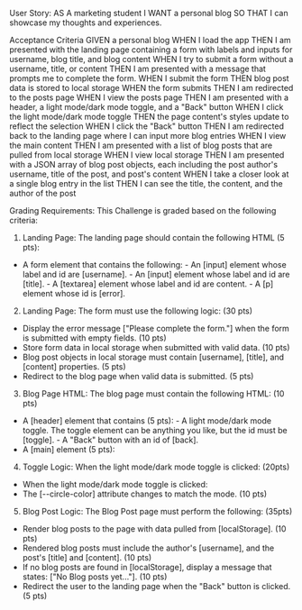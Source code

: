 User Story:
AS A marketing student
I WANT a personal blog
SO THAT I can showcase my thoughts and experiences.

Acceptance Criteria
GIVEN a personal blog
WHEN I load the app
THEN I am presented with the landing page containing a form with labels and inputs for username, blog title, and blog content
WHEN I try to submit a form without a username, title, or content
THEN I am presented with a message that prompts me to complete the form.
WHEN I submit the form
THEN blog post data is stored to local storage
WHEN the form submits
THEN I am redirected to the posts page
WHEN I view the posts page
THEN I am presented with a header, a light mode/dark mode toggle, and a "Back" button
WHEN I click the light mode/dark mode toggle
THEN the page content's styles update to reflect the selection
WHEN I click the "Back" button
THEN I am redirected back to the landing page where I can input more blog entries
WHEN I view the main content
THEN I am presented with a list of blog posts that are pulled from local storage
WHEN I view local storage
THEN I am presented with a JSON array of blog post objects, each including the post author's username, title of the post, and post's content
WHEN I take a closer look at a single blog entry in the list
THEN I can see the title, the content, and the author of the post


Grading Requirements:
This Challenge is graded based on the following criteria:

1. Landing Page: The landing page should contain the following HTML (5 pts):
- A form element that contains the following:
        - An [input] element whose label and id are [username].
        - An [input] element whose label and id are [title].
        - A [textarea] element whose label and id are content.
        - A [p] element whose id is [error].

2. Landing Page: The form must use the following logic: (30 pts)
- Display the error message ["Please complete the form."] when the form is submitted with empty fields. (10 pts)
- Store form data in local storage when submitted with valid data. (10 pts)
- Blog post objects in local storage must contain [username], [title], and [content] properties. (5 pts)
- Redirect to the blog page when valid data is submitted. (5 pts)

3. Blog Page HTML: The blog page must contain the following HTML: (10 pts)
- A [header] element that contains (5 pts):
        - A light mode/dark mode toggle. The toggle element can be anything you like, but the id must be [toggle].
        - A "Back" button with an id of [back].
- A [main] element (5 pts):

4. Toggle Logic: When the light mode/dark mode toggle is clicked: (20pts)
- When the light mode/dark mode toggle is clicked:
- The [--circle-color] attribute changes to match the mode. (10 pts)

5. Blog Post Logic: The Blog Post page must perform the following: (35pts)
- Render blog posts to the page with data pulled from [localStorage]. (10 pts)
- Rendered blog posts must include the author's [username], and the post's [title] and [content]. (10 pts)
- If no blog posts are found in [localStorage], display a message that states: ["No Blog posts yet..."]. (10 pts)
- Redirect the user to the landing page when the "Back" button is clicked. (5 pts)
